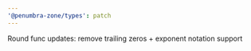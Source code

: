 ```yaml
---
'@penumbra-zone/types': patch
---
```


Round func updates: remove trailing zeros + exponent notation support

